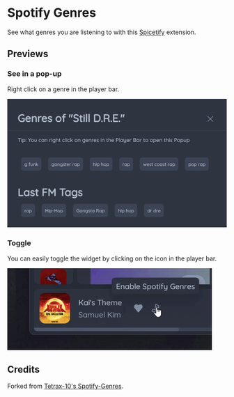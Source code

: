 # Spotify Genres

See what genres you are listening to with this [Spicetify](https://spicetify.app/) extension.

## Previews

### See in a pop-up

Right click on a genre in the player bar.

![Pop-up](./assets/popup.png)

### Toggle

You can easily toggle the widget by clicking on the icon in the player bar.

![Widget](./assets/widget-demo.gif)

## Credits

Forked from [Tetrax-10's Spotify-Genres](https://github.com/Tetrax-10/Spicetify-Extensions).
